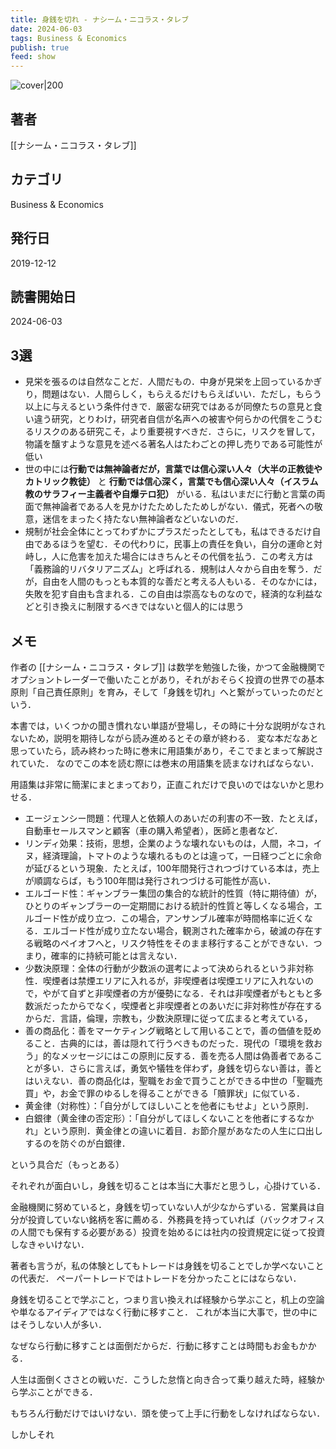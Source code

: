 ```yaml
---
title: 身銭を切れ - ナシーム・ニコラス・タレブ
date: 2024-06-03
tags: Business & Economics
publish: true
feed: show
---
```

![cover|200](http://books.google.com/books/content?id=x4TCDwAAQBAJ&printsec=frontcover&img=1&zoom=1&edge=curl&source=gbs_api)
## 著者
[[ナシーム・ニコラス・タレブ]]
## カテゴリ
Business & Economics
## 発行日
2019-12-12
## 読書開始日
2024-06-03

## 3選
 - 見栄を張るのは自然なことだ．人間だもの．中身が見栄を上回っているかぎり，問題はない．人間らしく，もらえるだけもらえばいい．ただし，もらう以上に与えるという条件付きで．厳密な研究ではあるが同僚たちの意見と食い違う研究，とりわけ，研究者自信が名声への被害や何らかの代償をこうむるリスクのある研究こそ，より重要視すべきだ．さらに，リスクを冒して，物議を醸すような意見を述べる著名人はたわごとの押し売りである可能性が低い
 - 世の中には**行動では無神論者だが，言葉では信心深い人々（大半の正教徒やカトリック教徒）** と **行動では信心深く，言葉でも信心深い人々（イスラム教のサラフィー主義者や自爆テロ犯）** がいる．私はいまだに行動と言葉の両面で無神論者である人を見かけたためしたためしがない．儀式，死者への敬意，迷信をまったく持たない無神論者などいないのだ．
 - 規制が社会全体にとってわずかにプラスだったとしても，私はできるだけ自由であるほうを望む．その代わりに，民事上の責任を負い，自分の運命と対峙し，人に危害を加えた場合にはきちんとその代償を払う．この考え方は「義務論的リバタリアニズム」と呼ばれる．規制は人々から自由を奪う．だが，自由を人間のもっとも本質的な善だと考える人もいる．そのなかには，失敗を犯す自由も含まれる．この自由は崇高なものなので，経済的な利益などと引き換えに制限するべきではないと個人的には思う
## メモ

作者の [[ナシーム・ニコラス・タレブ]] は数学を勉強した後，かつて金融機関でオプショントレーダーで働いたことがあり，それがおそらく投資の世界での基本原則「自己責任原則」を育み，そして「身銭を切れ」へと繋がっていったのだという．

本書では，いくつかの聞き慣れない単語が登場し，その時に十分な説明がなされないため，説明を期待しながら読み進めるとその章が終わる．
変な本だなあと思っていたら，読み終わった時に巻末に用語集があり，そこでまとまって解説されていた．
なのでこの本を読む際には巻末の用語集を読まなければならない．

用語集は非常に簡潔にまとまっており，正直これだけで良いのではないかと思わせる．

 - エージェンシー問題：代理人と依頼人のあいだの利害の不一致．たとえば，自動車セールスマンと顧客（車の購入希望者），医師と患者など．
 - リンディ効果：技術，思想，企業のような壊れないものは，人間，ネコ，イヌ，経済理論，トマトのような壊れるものとは違って，一日経つごとに余命が延びるという現象．たとえば，100年間発行されつづけている本は，売上が順調ならば，もう100年間は発行されつづける可能性が高い．
 - エルゴード性：ギャンブラー集団の集合的な統計的性質（特に期待値）が，ひとりのギャンブラーの一定期間における統計的性質と等しくなる場合，エルゴード性が成り立つ．この場合，アンサンブル確率が時間格率に近くなる．エルゴード性が成り立たない場合，観測された確率から，破滅の存在する戦略のペイオフへと，リスク特性をそのまま移行することができない．つまり，確率的に持続可能とは言えない．
 - 少数決原理：全体の行動が少数派の選考によって決められるという非対称性．喫煙者は禁煙エリアに入れるが，非喫煙者は喫煙エリアに入れないので，やがて自ずと非喫煙者の方が優勢になる．それは非喫煙者がもともと多数派だったからでなく，喫煙者と非喫煙者とのあいだに非対称性が存在するからだ．言語，倫理，宗教も，少数決原理に従って広まると考えている，
 - 善の商品化：善をマーケティング戦略として用いることで，善の価値を貶めること．古典的には，善は隠れて行うべきものだった．現代の「環境を救おう」的なメッセージにはこの原則に反する．善を売る人間は偽善者であることが多い．さらに言えば，勇気や犠牲を伴わず，身銭を切らない善は，善とはいえない．善の商品化は，聖職をお金で買うことができる中世の「聖職売買」や，お金で罪のゆるしを得ることができる「贖罪状」に似ている．
 - 黄金律（対称性）：「自分がしてほしいことを他者にもせよ」という原則．
 - 白銀律（黄金律の否定形）：「自分がしてほしくないことを他者にするなかれ」という原則．黄金律との違いに着目．お節介屋があなたの人生に口出しするのを防ぐのが白銀律．

という具合だ（もっとある）

それぞれが面白いし，身銭を切ることは本当に大事だと思うし，心掛けている．

金融機関に努めていると，身銭を切っていない人が少なからずいる．営業員は自分が投資していない銘柄を客に薦める．外務員を持っていれば（バックオフィスの人間でも保有する必要がある）投資を始めるには社内の投資規定に従って投資しなきゃいけない．

著者も言うが，私の体験としてもトレードは身銭を切ることでしか学べないことの代表だ．
ペーパートレードではトレードを分かったことにはならない．

身銭を切ることで学ぶこと，つまり言い換えれば経験から学ぶこと，机上の空論や単なるアイディアではなく行動に移すこと．
これが本当に大事で，世の中にはそうしない人が多い．

なぜなら行動に移すことは面倒だからだ．行動に移すことは時間もお金もかかる．

人生は面倒くささとの戦いだ．こうした怠惰と向き合って乗り越えた時，経験から学ぶことができる．

もちろん行動だけではいけない．頭を使って上手に行動をしなければならない．

しかしそれ